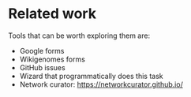 # Related work
Tools that can be worth exploring them are:
- Google forms
- Wikigenomes forms
- GitHub issues
- Wizard that programmatically does this task
- Network curator: https://networkcurator.github.io/

